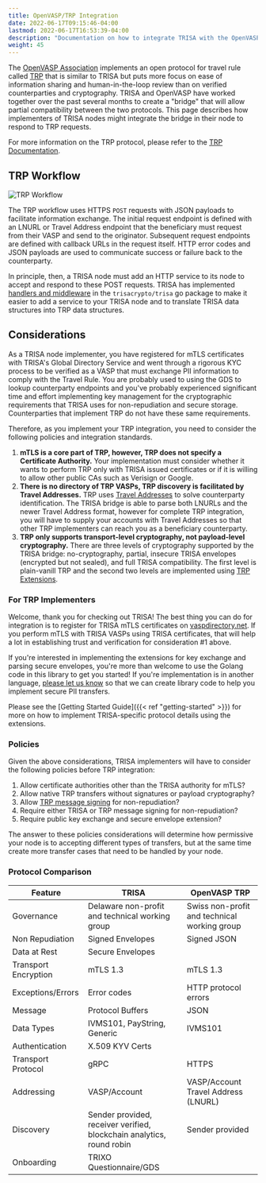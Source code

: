 ```yaml
---
title: OpenVASP/TRP Integration
date: 2022-06-17T09:15:46-04:00
lastmod: 2022-06-17T16:53:39-04:00
description: "Documentation on how to integrate TRISA with the OpenVASP/TRP Protocol"
weight: 45
---
```


The [OpenVASP Association](https://www.openvasp.org/) implements an open protocol for travel rule called [TRP](https://www.openvasp.org/trp) that is similar to TRISA but puts more focus on ease of information sharing and human-in-the-loop review than on verified counterparties and cryptography. TRISA and OpenVASP have worked together over the past several months to create a "bridge" that will allow partial compatibility between the two protocols. This page describes how implementers of TRISA nodes might integrate the bridge in their node to respond to TRP requests.

For more information on the TRP protocol, please refer to the [TRP Documentation](https://gitlab.com/OpenVASP/travel-rule-protocol/-/blob/master/core/specification.md?ref_type=heads).

## TRP Workflow

![TRP Workflow](/img/trp_flow.png)

The TRP workflow uses HTTPS `POST` requests with JSON payloads to facilitate information exchange. The initial request endpoint is defined with an LNURL or Travel Address endpoint that the beneficiary must request from their VASP and send to the originator. Subsequent request endpoints are defined with callback URLs in the request itself. HTTP error codes and JSON payloads are used to communicate success or failure back to the counterparty.

In principle, then, a TRISA node must add an HTTP service to its node to accept and respond to these POST requests. TRISA has implemented [handlers and middleware](https://pkg.go.dev/github.com/trisacrypto/trisa@v0.4.0/pkg/openvasp) in the `trisacrypto/trisa` go package to make it easier to add a service to your TRISA node and to translate TRISA data structures into TRP data structures.

## Considerations

As a TRISA node implementer, you have registered for mTLS certificates with TRISA's Global Directory Service and went through a rigorous KYC process to be verified as a VASP that must exchange PII information to comply with the Travel Rule. You are probably used to using the GDS to lookup counterparty endpoints and you've probably experienced significant time and effort implementing key management for the cryptographic requirements that TRISA uses for non-repudiation and secure storage. Counterparties that implement TRP do not have these same requirements.

Therefore, as you implement your TRP integration, you need to consider the following policies and integration standards.

1. **mTLS is a core part of TRP, however, TRP does not specify a Certificate Authority.** Your implementation must consider whether it wants to perform TRP only with TRISA issued certificates or if it is willing to allow other public CAs such as Verisign or Google.
2. **There is no directory of TRP VASPs, TRP discovery is facilitated by Travel Addresses.** TRP uses [Travel Addresses](https://www.21analytics.ch/blog/how-the-trp-travel-address-solves-the-fatf-travel-rule/) to solve counterparty identification. The TRISA bridge is able to parse both LNURLs and the newer Travel Address format, however for complete TRP integration, you will have to supply your accounts with Travel Addresses so that other TRP implementers can reach you as a beneficiary counterparty.
3. **TRP only supports transport-level cryptography, not payload-level cryptography.** There are three levels of cryptography supported by the TRISA bridge: no-cryptography, partial, insecure TRISA envelopes (encrypted but not sealed), and full TRISA compatibility. The first level is plain-vanill TRP and the second two levels are implemented using [TRP Extensions](https://gitlab.com/OpenVASP/travel-rule-protocol/-/tree/master/extensions).

### For TRP Implementers

Welcome, thank you for checking out TRISA! The best thing you can do for integration is to register for TRISA mTLS certificates on [vaspdirectory.net](https://vaspdirectory.net). If you perform mTLS with TRISA VASPs using TRISA certificates, that will help a lot in establishing trust and verification for consideration #1 above.

If you're interested in implementing the extensions for key exchange and parsing secure envelopes, you're more than welcome to use the Golang code in this library to get you started! If you're implementation is in another language, [please let us know](https://github.com/trisacrypto/trisa/issues) so that we can create library code to help you implement secure PII transfers.

Please see the [Getting Started Guide]({{< ref "getting-started" >}}) for more on how to implement TRISA-specific protocol details using the extensions.

### Policies

Given the above considerations, TRISA implementers will have to consider the following policies before TRP integration:

1. Allow certificate authorities other than the TRISA authority for mTLS?
2. Allow native TRP transfers without signatures or payload cryptography?
3. Allow [TRP message signing](https://gitlab.com/OpenVASP/travel-rule-protocol/-/blob/master/extensions/message-signing.md?ref_type=heads) for non-repudiation?
4. Require either TRISA or TRP message signing for non-repudiation?
5. Require public key exchange and secure envelope extension?

The answer to these policies considerations will determine how permissive your node is to accepting different types of transfers, but at the same time create more transfer cases that need to be handled by your node.

### Protocol Comparison

| Feature              | TRISA                                                                 | OpenVASP TRP                                 |
|----------------------|-----------------------------------------------------------------------|----------------------------------------------|
| Governance           | Delaware non-profit and technical working group                       | Swiss non-profit and technical working group |
| Non Repudiation      | Signed Envelopes                                                      | Signed JSON                                  |
| Data at Rest         | Secure Envelopes                                                      |                                              |
| Transport Encryption | mTLS 1.3                                                              | mTLS 1.3                                     |
| Exceptions/Errors    | Error codes                                                           | HTTP protocol errors                         |
| Message              | Protocol Buffers                                                      | JSON                                         |
| Data Types           | IVMS101, PayString, Generic                                           | IVMS101                                      |
| Authentication       | X.509 KYV Certs                                                       |                                              |
| Transport Protocol   | gRPC                                                                  | HTTPS                                        |
| Addressing           | VASP/Account                                                          | VASP/Account Travel Address  (LNURL)         |
| Discovery            | Sender provided, receiver verified, blockchain analytics, round robin | Sender provided                              |
| Onboarding           | TRIXO Questionnaire/GDS                                               |                                              |